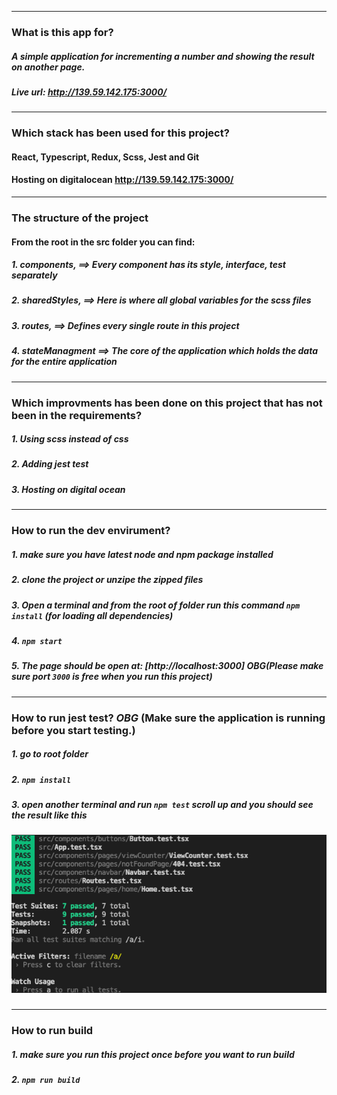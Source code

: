 ----
###  What is this app for?
##### A simple application for incrementing a number and showing the result on another page.
##### Live url: http://139.59.142.175:3000/
----

###  Which stack has been used for this project?

#### React, Typescript, Redux, Scss, Jest and Git
#### Hosting on  digitalocean http://139.59.142.175:3000/
------

### The structure of the project 
#### From the root in the src  folder you can find:
##### 1. components,    ==> Every component has its style, interface, test separately 
##### 2. sharedStyles,  ==> Here is where all global variables for the scss files
##### 3. routes,        ==> Defines every single  route in this project
##### 4. stateManagment ==> The core of the application which holds the data for the entire application

------

### Which improvments has been done on this project that has not been in the requirements?
##### 1. Using scss instead of css
##### 2. Adding jest test
##### 3. Hosting on digital ocean
------

### How to run the dev envirument? 
##### 1. make sure you have latest node and npm package installed
##### 2. clone the project or unzipe the zipped files
##### 3. Open a terminal and from the root of folder run this command `npm install` (for loading all dependencies)
##### 4. `npm start`
##### 5. The page should be open at: [http://localhost:3000] *OBG*(Please make sure port `3000` is free when you run this project)

------
### How to run jest test? *OBG* (Make sure the application is running before you start testing.)
##### 1. go to root folder
##### 2. `npm install`
##### 3. open another terminal and run `npm test` scroll up and you should see the result like this
##### ![./public/test-react-app.png](./public/pictures/test-react-app.png)

------
### How to run build
##### 1. make sure you run this project once before you want to run build
##### 2. `npm run build` 
